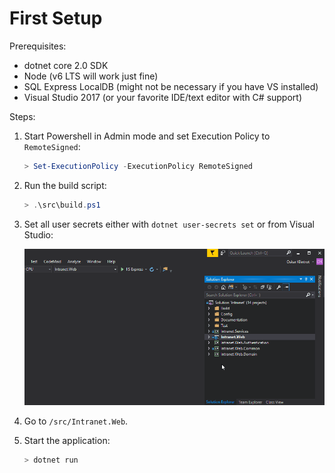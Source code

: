 # First Setup

Prerequisites:
 - dotnet core 2.0 SDK
 - Node (v6 LTS will work just fine)
 - SQL Express LocalDB (might not be necessary if you have VS installed)
 - Visual Studio 2017 (or your favorite IDE/text editor with C# support)

Steps:
 1. Start Powershell in Admin mode and set Execution Policy to `RemoteSigned`:
 
    ```Powershell
    > Set-ExecutionPolicy -ExecutionPolicy RemoteSigned
    ```
 2. Run the build script:
     ```Powershell
    > .\src\build.ps1
    ```
 3. Set all user secrets either with `dotnet user-secrets set` or from Visual Studio:
 
    ![Set user secrets in Visual Studio](images/set-user-secrets-in-visual-studio.gif)
 4. Go to `/src/Intranet.Web`.
 5. Start the application:
    ```Powershell
    > dotnet run
    ```
